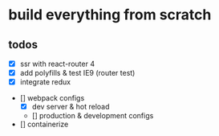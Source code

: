 # build everything from scratch

## todos

* [x] ssr with react-router 4
* [x] add polyfills & test IE9 (router test)
* [x] integrate redux
* [] webpack configs
    * [x] dev server & hot reload
    * [] production & development configs
* [] containerize